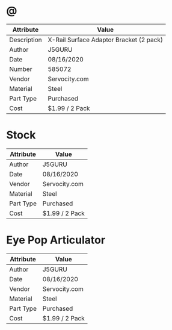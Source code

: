 # @
| Attribute | Value |
| ---  | ---     |
| Description | X-Rail Surface Adaptor Bracket (2 pack) |
| Author | J5GURU |
| Date | 08/16/2020 |
| Number | 585072 |
| Vendor | Servocity.com |
| Material | Steel |
| Part Type | Purchased |
| Cost | $1.99 / 2 Pack |
# Stock
| Attribute | Value |
| ---  | ---     |
| Author | J5GURU |
| Date | 08/16/2020 |
| Vendor | Servocity.com |
| Material | Steel |
| Part Type | Purchased |
| Cost | $1.99 / 2 Pack |
# Eye Pop Articulator
| Attribute | Value |
| ---  | ---     |
| Author | J5GURU |
| Date | 08/16/2020 |
| Vendor | Servocity.com |
| Material | Steel |
| Part Type | Purchased |
| Cost | $1.99 / 2 Pack |
